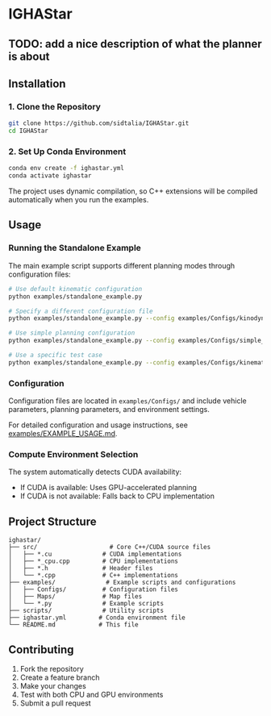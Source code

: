 # IGHAStar

## TODO: add a nice description of what the planner is about

## Installation

### 1. Clone the Repository
```bash
git clone https://github.com/sidtalia/IGHAStar.git
cd IGHAStar
```

### 2. Set Up Conda Environment
```bash
conda env create -f ighastar.yml
conda activate ighastar
```

The project uses dynamic compilation, so C++ extensions will be compiled automatically when you run the examples.

## Usage

### Running the Standalone Example

The main example script supports different planning modes through configuration files:

```bash
# Use default kinematic configuration
python examples/standalone_example.py

# Specify a different configuration file
python examples/standalone_example.py --config examples/Configs/kinodynamic_example.yml

# Use simple planning configuration
python examples/standalone_example.py --config examples/Configs/simple_example.yml

# Use a specific test case
python examples/standalone_example.py --config examples/Configs/kinematic_example.yml --test-case case2
```

### Configuration

Configuration files are located in `examples/Configs/` and include vehicle parameters, planning parameters, and environment settings.

For detailed configuration and usage instructions, see [examples/EXAMPLE_USAGE.md](examples/EXAMPLE_USAGE.md).

### Compute Environment Selection

The system automatically detects CUDA availability:
- If CUDA is available: Uses GPU-accelerated planning
- If CUDA is not available: Falls back to CPU implementation

## Project Structure

```
ighastar/
├── src/                    # Core C++/CUDA source files
│   ├── *.cu              # CUDA implementations
│   ├── *_cpu.cpp         # CPU implementations  
│   ├── *.h               # Header files
│   └── *.cpp             # C++ implementations
├── examples/              # Example scripts and configurations
│   ├── Configs/          # Configuration files
│   ├── Maps/             # Map files
│   └── *.py              # Example scripts
├── scripts/              # Utility scripts
├── ighastar.yml         # Conda environment file
└── README.md            # This file
```


## Contributing

1. Fork the repository
2. Create a feature branch
3. Make your changes
4. Test with both CPU and GPU environments
5. Submit a pull request
